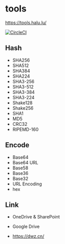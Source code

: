# tools

https://tools.halu.lu/

[![CircleCI](https://circleci.com/gh/lzjluzijie/tools.svg?style=svg)](https://circleci.com/gh/lzjluzijie/tools)

## Hash

- SHA256
- SHA512
- SHA384
- SHA224
- SHA3-256
- SHA3-512
- SHA3-384
- SHA3-224
- Shake128
- Shake256
- SHA1
- MD5
- CRC32
- RIPEMD-160

## Encode

- Base64
- Base64 URL
- Base58
- Base36
- Base32
- URL Encoding
- hex

## Link

- OneDrive & SharePoint
- Google Drive

- https://dwz.cn/

